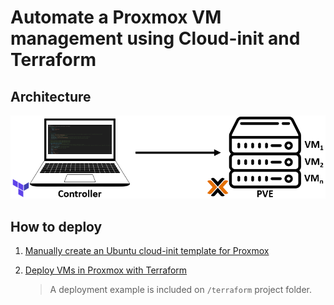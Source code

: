 # Automate a Proxmox VM management using Cloud-init and Terraform

## Architecture

   ![terraform](./documentation/images/terraform.PNG)

## How to deploy

1. [Manually create an Ubuntu cloud-init template for Proxmox](./documentation/cloud-init-manually.md)
2. [Deploy VMs in Proxmox with Terraform](./documentation/dep-proxmox-vm-terraform.md)

   > A deployment example is included on `/terraform` project folder.